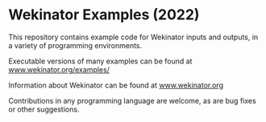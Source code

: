 # Wekinator Examples (2022)
This repository contains example code for Wekinator inputs and outputs, in a variety of programming environments. 

Executable versions of many examples can be found at www.wekinator.org/examples/

Information about Wekinator can be found at www.wekinator.org

Contributions in any programming language are welcome, as are bug fixes or other suggestions. 

